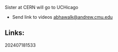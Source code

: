 Sister at CERN will go to UCHicago

- Send link to videos
abhawalk@andrew.cmu.edu
## Links: 



202407181533
